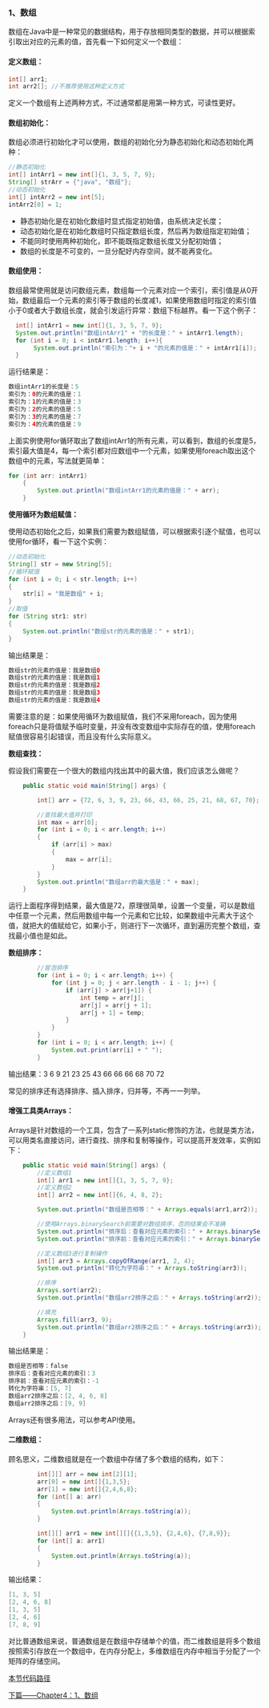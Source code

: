 ### 1、数组

数组在Java中是一种常见的数据结构，用于存放相同类型的数据，并可以根据索引取出对应的元素的值，首先看一下如何定义一个数组：

#### 定义数组：

```java
int[] arr1;
int arr2[]; //不推荐使用这种定义方式
```

定义一个数组有上述两种方式，不过通常都是用第一种方式，可读性更好。

#### 数组初始化：

数组必须进行初始化才可以使用，数组的初始化分为静态初始化和动态初始化两种：

```java
//静态初始化
int[] intArr1 = new int[]{1, 3, 5, 7, 9};
String[] strArr = {"java", "数组"};  
//动态初始化
int[] intArr2 = new int[5];
intArr2[0] = 1;
```

- 静态初始化是在初始化数组时显式指定初始值，由系统决定长度；
- 动态初始化是在初始化数组时只指定数组长度，然后再为数组指定初始值；
- 不能同时使用两种初始化，即不能既指定数组长度又分配初始值；
- 数组的长度是不可变的，一旦分配好内存空间，就不能再变化。

#### 数组使用：

数组最常使用就是访问数组元素，数组每一个元素对应一个索引，索引值是从0开始，数组最后一个元素的索引等于数组的长度减1，如果使用数组时指定的索引值小于0或者大于数组长度，就会引发运行异常：数组下标越界。看一下这个例子：

```java
  int[] intArr1 = new int[]{1, 3, 5, 7, 9};
  System.out.println("数组intArr1" + "的长度是：" + intArr1.length);
  for (int i = 0; i < intArr1.length; i++){
       System.out.println("索引为："+ i + "的元素的值是：" + intArr1[i]);
  }
```

运行结果是：

```java
数组intArr1的长度是：5
索引为：0的元素的值是：1
索引为：1的元素的值是：3
索引为：2的元素的值是：5
索引为：3的元素的值是：7
索引为：4的元素的值是：9
```

上面实例使用for循环取出了数组intArr1的所有元素，可以看到，数组的长度是5，索引最大值是4，每一个索引都对应数组中一个元素，如果使用foreach取出这个数组中的元素，写法就更简单：

```java
for (int arr: intArr1)
    {
        System.out.println("数组intArr1的元素的值是：" + arr);
    }
```

**使用循环为数组赋值：**

使用动态初始化之后，如果我们需要为数组赋值，可以根据索引逐个赋值，也可以使用for循环，看一下这个实例：

```java
//动态初始化  
String[] str = new String[5];
//循环赋值
for (int i = 0; i < str.length; i++)
{
    str[i] = "我是数组" + i;
}
//取值
for (String str1: str)
{
    System.out.println("数组str的元素的值是：" + str1);
}
```

输出结果是：

```java
数组str的元素的值是：我是数组0
数组str的元素的值是：我是数组1
数组str的元素的值是：我是数组2
数组str的元素的值是：我是数组3
数组str的元素的值是：我是数组4
```

需要注意的是：如果使用循环为数组赋值，我们不采用foreach，因为使用foreach只是将值赋予临时变量，并没有改变数组中实际存在的值，使用foreach赋值很容易引起错误，而且没有什么实际意义。

**数组查找：**

假设我们需要在一个很大的数组内找出其中的最大值，我们应该怎么做呢？

```java
    public static void main(String[] args) {

        int[] arr = {72, 6, 3, 9, 23, 66, 43, 66, 25, 21, 68, 67, 70};

        //查找最大值并打印
        int max = arr[0];
        for (int i = 0; i < arr.length; i++)
        {
            if (arr[i] > max)
            {
                max = arr[i];
            }
        }
        System.out.println("数组arr的最大值是：" + max);
    }
```

运行上面程序得到结果，最大值是72，原理很简单，设置一个变量，可以是数组中任意一个元素，然后用数组中每一个元素和它比较，如果数组中元素大于这个值，就把大的值赋给它，如果小于，则进行下一次循环，直到遍历完整个数组，查找最小值也是如此。

**数组排序：**

```java
        //冒泡排序
        for (int i = 0; i < arr.length; i++) {
            for (int j = 0; j < arr.length - i - 1; j++) {
                if (arr[j] > arr[j+1]) {
                    int temp = arr[j];
                    arr[j] = arr[j + 1];
                    arr[j + 1] = temp;
                }
            }
        }
        for (int i = 0; i < arr.length; i++) {
            System.out.print(arr[i] + " ");
        }
```

输出结果：3 6 9 21 23 25 43 66 66 66 68 70 72 

常见的排序还有选择排序、插入排序，归并等，不再一一列举。

#### 增强工具类Arrays：

Arrays是针对数组的一个工具，包含了一系列static修饰的方法，也就是类方法，可以用类名直接访问，进行查找、排序和复制等操作，可以提高开发效率，实例如下：

```java
    public static void main(String[] args) {
        //定义数组1
        int[] arr1 = new int[]{1, 3, 5, 7, 9};
        //定义数组2
        int[] arr2 = new int[]{6, 4, 8, 2};

        System.out.println("数组是否相等：" + Arrays.equals(arr1,arr2));

        //使用Arrays.binarySearch前需要对数组排序，否则结果会不准确
        System.out.println("排序后：查看对应元素的索引：" + Arrays.binarySearch(arr1, 7));
        System.out.println("排序前：查看对应元素的索引：" + Arrays.binarySearch(arr2, 2));

        //定义数组3进行复制操作
        int[] arr3 = Arrays.copyOfRange(arr1, 2, 4);
        System.out.println("转化为字符串：" + Arrays.toString(arr3));

        //排序
        Arrays.sort(arr2);
        System.out.println("数组arr2排序之后：" + Arrays.toString(arr2));

        //填充
        Arrays.fill(arr3, 9);
        System.out.println("数组arr2排序之后：" + Arrays.toString(arr3));
    }
```

输出结果是：

```java
数组是否相等：false
排序后：查看对应元素的索引：3
排序前：查看对应元素的索引：-1
转化为字符串：[5, 7]
数组arr2排序之后：[2, 4, 6, 8]
数组arr2排序之后：[9, 9]
```

Arrays还有很多用法，可以参考API使用。

#### 二维数组：

顾名思义，二维数组就是在一个数组中存储了多个数组的结构，如下：

```java
        int[][] arr = new int[2][1];
        arr[0] = new int[]{1,3,5};
        arr[1] = new int[]{2,4,6,8};
        for (int[] a: arr)
        {
            System.out.println(Arrays.toString(a));
        }

        int[][] arr1 = new int[][]{{1,3,5}, {2,4,6}, {7,8,9}};
        for (int[] a: arr1)
        {
            System.out.println(Arrays.toString(a));
        }
```

输出结果：

```java
[1, 3, 5]
[2, 4, 6, 8]
[1, 3, 5]
[2, 4, 6]
[7, 8, 9]
```

对比普通数组来说，普通数组是在数组中存储单个的值，而二维数组是将多个数组按照索引存放在一个数组中，在内存分配上，多维数组在内存中相当于分配了一个矩阵的存储空间。

[本节代码路径](https://github.com/wmhou/java_blog/tree/master/JavaSE/JavaCode/src/com/wmhou/chapter4)

[下篇——Chapter4：1、数组]()